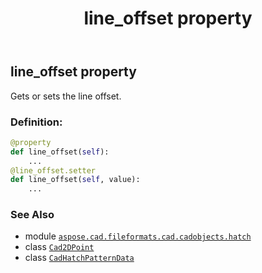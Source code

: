 ﻿---
title: line_offset property
second_title: Aspose.CAD for Python via .NET API References
description: 
type: docs
weight: 70
url: /python-net/aspose.cad.fileformats.cad.cadobjects.hatch/cadhatchpatterndata/line_offset/
is_root: false
---

## line_offset property


Gets or sets the line offset.
### Definition:
```python
@property
def line_offset(self):
    ...
@line_offset.setter
def line_offset(self, value):
    ...
```

### See Also
* module [`aspose.cad.fileformats.cad.cadobjects.hatch`](../../)
* class [`Cad2DPoint`](/cad/python-net/aspose.cad.fileformats.cad.cadobjects/cad2dpoint)
* class [`CadHatchPatternData`](/cad/python-net/aspose.cad.fileformats.cad.cadobjects.hatch/cadhatchpatterndata)

